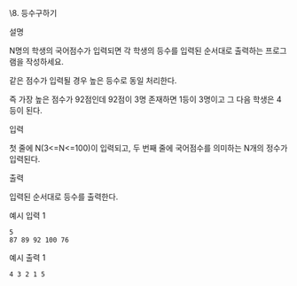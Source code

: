 \8. 등수구하기

설명



N명의 학생의 국어점수가 입력되면 각 학생의 등수를 입력된 순서대로 출력하는 프로그램을 작성하세요.

같은 점수가 입력될 경우 높은 등수로 동일 처리한다.

즉 가장 높은 점수가 92점인데 92점이 3명 존재하면 1등이 3명이고 그 다음 학생은 4등이 된다.



입력



첫 줄에 N(3<=N<=100)이 입력되고, 두 번째 줄에 국어점수를 의미하는 N개의 정수가 입력된다.



출력



입력된 순서대로 등수를 출력한다.



예시 입력 1 

```
5
87 89 92 100 76
```

예시 출력 1

```
4 3 2 1 5
```
